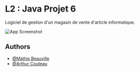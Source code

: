 # L2 : Java Projet 6

Logiciel de gestion d'un magasin de vente d'article informatique.

![App Screenshot](https://cdn.discordapp.com/attachments/975014605510291506/976127882353057922/unknown.png)

## Authors

-   [@Mathis Beauville](https://github.com/ObstinateM)
-   [@Arthur Couteau](https://github.com/Logorrheique)
